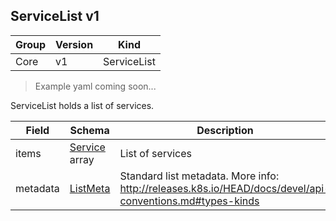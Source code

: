 ## ServiceList v1

Group        | Version     | Kind
------------ | ---------- | -----------
Core | v1 | ServiceList

> Example yaml coming soon...



ServiceList holds a list of services.



Field        | Schema     | Description
------------ | ---------- | -----------
items | [Service](#service-v1) array | List of services
metadata | [ListMeta](#listmeta-unversioned) | Standard list metadata. More info: http://releases.k8s.io/HEAD/docs/devel/api-conventions.md#types-kinds

